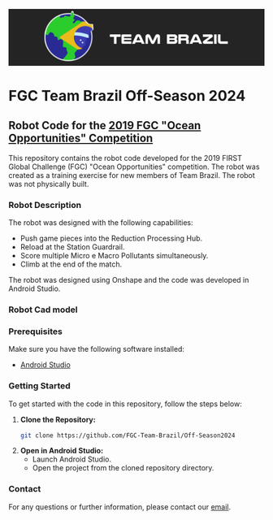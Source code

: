![FGC Team Brazil](logoTeamBrazil.png)
# FGC Team Brazil Off-Season 2024

## Robot Code for the [2019 FGC "Ocean Opportunities" Competition](https://first.global/archive/fgc-2019/)

This repository contains the robot code developed for the 2019 FIRST Global Challenge (FGC) "Ocean Opportunities" competition. The robot was created as a training exercise for new members of Team Brazil. The robot was not physically built.

### Robot Description

The robot was designed with the following capabilities:

- Push game pieces into the Reduction Processing Hub.
- Reload at the Station Guardrail.
- Score multiple Micro e Macro Pollutants simultaneously.
- Climb at the end of the match.

The robot was designed using Onshape and the code was developed in Android Studio.

### Robot Cad model

<script src="cadModels/Drivetrain.stl"></script>

### Prerequisites

Make sure you have the following software installed:

- [Android Studio](https://developer.android.com/studio)

### Getting Started

To get started with the code in this repository, follow the steps below:

1. **Clone the Repository:**
   ```sh
   git clone https://github.com/FGC-Team-Brazil/Off-Season2024
   ```
2. **Open in Android Studio:**
   - Launch Android Studio.
   - Open the project from the cloned repository directory.

### Contact

For any questions or further information, please contact our [email](mailto:fgc.team.br@gmail.com).
